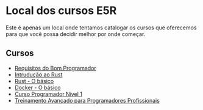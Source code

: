 Local dos cursos E5R
====================

Este é apenas um local onde tentamos catalogar os cursos que oferecemos para que você
possa decidir melhor por onde começar.

## Cursos

* [Requisitos do Bom Programador](https://github.com/e5r-learning/course-good-programmer-requirements)
* [Intrudução ao Rust](https://github.com/e5r-learning/course-rust-intro)
* [Rust - O básico](https://github.com/e5r-learning/course-rust-basic)
* [Docker - O básico](https://github.com/e5r-learning/course-docker-basic)
* [Curso Programador Nível 1](https://github.com/e5r-learning/course-programmer1)
* [Treinamento Avançado para Programadores Profissionais](https://github.com/e5r-learning/course-atpp)

